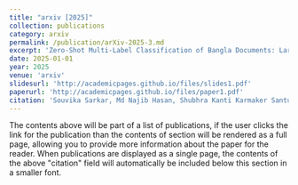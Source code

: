 ```yaml
---
title: "arxiv [2025]"
collection: publications
category: arxiv
permalink: /publication/arXiv-2025-3.md
excerpt: 'Zero-Shot Multi-Label Classification of Bangla Documents: Large Decoders vs Classic Encoders.'
date: 2025-01-01
year: 2025
venue: 'arxiv'
slidesurl: 'http://academicpages.github.io/files/slides1.pdf'
paperurl: 'http://academicpages.github.io/files/paper1.pdf'
citation: 'Souvika Sarkar, Md Najib Hasan, Shubhra Kanti Karmaker Santu.'
---
```


The contents above will be part of a list of publications, if the user clicks the link for the publication than the contents of section will be rendered as a full page, allowing you to provide more information about the paper for the reader. When publications are displayed as a single page, the contents of the above "citation" field will automatically be included below this section in a smaller font.